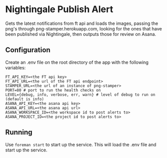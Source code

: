 # Nightingale Publish Alert

Gets the latest notifications from ft api and loads the images, passing the png's through png-stamper.herokuapp.com, looking for the ones that have been published via Nightingale, then outputs those for review on Asana.

## Configuration

Create an .env file on the root directory of the app with the following variables:

```
FT_API_KEY=<the FT api key>
FT_API_URL=<the url of the FT api endpoint>
STAMPER_URL=<the url of an instance of png-stamper>
PORT=80 # port to run the health checks on
LEVEL={debug, info, verbose, err, warn} # level of debug to run on (default is info)
ASANA_API_KEY=<the asana api key>
ASANA_API_URL=<the asana api url>
ASANA_WORKSPACE_ID=<the workspace id to post alerts to>
ASANA_PROJECT_ID=<the project id to post alerts to>
```

## Running

Use `foreman start` to start up the service. This will load the .env file and start up the service.
